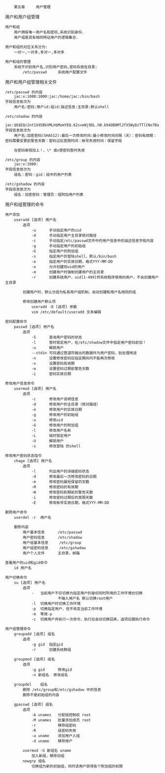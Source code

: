 		第五章		用户管理

用户和用户组管理

	用户和组
		用户拥有唯一用户名和密码,系统识别身份.
		用户组是具有相同特征用户的逻辑集合.
	
	用户和组的对应关系分为:
		一对一,一对多,多对一,多对多
	
	用户和组的管理
		系统不识别用户名,识别用户密码,密码存放在目录:	
			/etc/passwd		系统用户配置文件
		
用户和用户组管理相关文件
	
	/etc/passwd 的内容
		jac:x:1000:1000:jac:/home/jac:/bin/bash
	字段信息依次为
		用户名:密码:用户id:组id:描述信息:主目录:默认shell
	
	/etc/shadow 的内容
		jac:$6$EQc2nt1XdSBkVMLH$MomYEQ.62sveWj9DL.hB.b94OB8Ml2fX5WyDzTTlCNo7Ba.Z41G0Vnhc.T8oc5N5Dk64AvvfwLlQzZxMJb8Pw0::0:99999:7:::
	字段信息依次为
		用户名:加密密码(SHA512):最后一次修改时间:最小修改时间间隔（天）：密码有效期：密码需要变更前警告天数：密码过后宽限时间：帐号失效时间：保留字段
		
		在密码串钱加上！，\* 或x使密码暂时失效
		
	/etc/group 的内容 	
		jac:x:1000:
	字段信息依次为
		组名：密码：gid：组中的用户列表
		
	/etc/gshadow 的内容
	字段信息依次为
		组名：加密密码：管理员：组附加用户列表
		
用户和组管理的命令

	用户添加
		useradd	[选项] 用户名
			选项
				-u		手动指定用户的uid
				-d		手动指定用户主目录绝对路径
				-c		手动指定/etc/passwd文件中的用户信息中的描述信息字段内容
				-g		手动指定用户的初始组
				-G		指定用户的附加组
				-s		指定用户的登陆shell，默认/bin/bash
				-e		指定用户的实效日期，格式YYY-MM-DD
				-o		允许创建同uid的用户
				-m		创建用户时强制创建用户的主目录
				-r		创建系统用户，uid[1-499]供系统程序使用的用户，不会创建用户主目录
			
			创建用户时，默认分组为私有用户组机制，自动创建和用户名相同的组
			
			修改创建用户默认项
				useradd -D [选项] 参数
				vim /etc/default/useradd 文本编辑
	
	密码配置命令
		passwd [选项] 用户名
			选项
				-S		查询用户密码的状态
				-l		暂时锁定用户，在/etc/shadow文件中指定用户密码前加！
				-u		解锁用户
				--stdin	可将通过管道符输出的数据作为用户密码，批处理用途
				-n		设置修改密码后指定期间内不能再次修改
				-x		设置密码有效期
				-w		设置密码过期前警告天数
				-i		密码实效日期
		
	修改用户信息命令
		usermod [选项] 用户名
			选项
				-c		修改用户说明信息
				-d		修改用户的主目录（绝对路径）
				-e		修改用户的实效日期
				-g		修改用户的初始组
				-u		修改uid
				-G		修改用户的附加组
				-l		修改用户名称
				-L		临时锁定用户
				-U		解锁用户
				-s		修改登陆 的shell
				
	修改用户密码状态指令
		chage [选项] 用户名
			选项
				-l		列出用户的详细密码状态
				-d		修改最后一次修改密码的日期
				-m		修改密码最短保留的天数
				-M		修改密码的有效期
				-W		修改密码到期前的警告天数
				-i		修改密码过期后的宽限天数
				-E		修改帐号实效日期，格式YYY-MM-DD
	
	删除用户命令
		userdel	-r	用户名
		
		删除内容
			用户基本信息		/etc/passwd
			用户密码信息		/etc/shadow
			用户组基本信息		/etc/group
			用户组密码信息		/etc/gshadow
			用户个人文件		主目录，邮箱
			
	查看用户的uid和gid命令
		id 用户名
	
	用户切换命令
		su [选项] 用户名
			选项
				-	当前用户不仅切换为指定用户的身份同时所用的工作环境也切换
							不输入用户名 默认切换root用户
				-l	切换用户时切换工作环境
				-p	切换指定用户，但不改变当前工作环境
				-m	等效-p
				-c	切换用户并执行一次命令，执行后自动切换回来，选项后跟执行命令
			
	用户组管理命令
		groupadd [选项] 组名
			选项
				-g gid	指定gid
				-r		创建系统群组
		
		groupmod [选项] 组名
			选项
				-g gid		修改gid
				-n 新组名	修改组名
		
		groupdel	组名
			删除 /etc/group和/etc/gshadow 中的信息
			删除不是初始组的内容
		
		gpasswd [选项] 组名
			选项
				-A unames	分配组控制权 root
				-M unames	批量添加成员 root
				-r			移除组密码
				-R			组密码失效
				-a uname	添加用户入组
				-d uname	移除用户
				
			usermod -G 新组名 uname
				加入新组，移除旧组
			newgrp 组名
				切换组为新的初始组，同时该用户获得各个附加组的权限
			